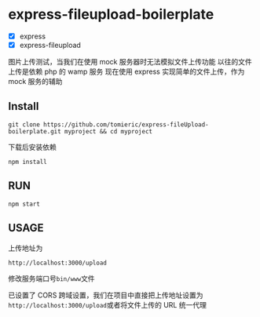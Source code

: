 # express-fileupload-boilerplate

- [x] express
- [x] express-fileupload

图片上传测试，当我们在使用 mock 服务器时无法模拟文件上传功能
以往的文件上传是依赖 php 的 wamp 服务
现在使用 express 实现简单的文件上传，作为 mock 服务的辅助

## Install

```
git clone https://github.com/tomieric/express-fileUpload-boilerplate.git myproject && cd myproject
```

下载后安装依赖

```
npm install
```

## RUN

```
npm start
```

## USAGE

上传地址为

```
http://localhost:3000/upload
```

修改服务端口号`bin/www`文件

已设置了 CORS 跨域设置，我们在项目中直接把上传地址设置为`http://localhost:3000/upload`或者将文件上传的 URL 统一代理